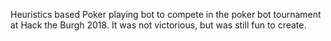 Heuristics based Poker playing bot to compete in the poker bot tournament at Hack the Burgh 2018. It was not victorious, but was still fun to create.

